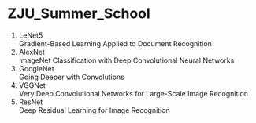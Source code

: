 # ZJU_Summer_School
1. LeNet5  
Gradient-Based Learning Applied to Document Recognition
2. AlexNet  
ImageNet Classification with Deep Convolutional Neural Networks
3. GoogleNet  
Going Deeper with Convolutions
4. VGGNet  
Very Deep Convolutional Networks for Large-Scale Image Recognition
5. ResNet  
Deep Residual Learning for Image Recognition
